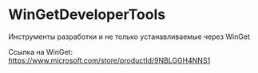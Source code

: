 # WinGetDeveloperTools
Инструменты разработки и не только устанавливаемые через WinGet

Ссылка на WinGet: https://www.microsoft.com/store/productId/9NBLGGH4NNS1